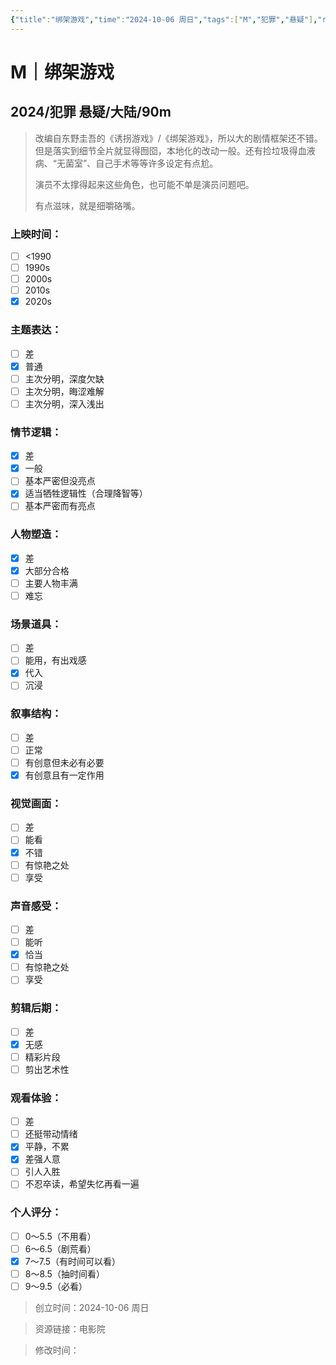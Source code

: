 ```yaml
---
{"title":"绑架游戏","time":"2024-10-06 周日","tags":["M","犯罪","悬疑"],"rating":"7.0","dg-publish":true,"permalink":"/300 评价/M/新近看过/绑架游戏/","dgPassFrontmatter":true,"created":"2024-10-06T19:54:36.000+08:00","updated":"2024-10-06T20:07:41.000+08:00"}
---
```


# M｜绑架游戏
## 2024/犯罪 悬疑/大陆/90m
>改编自东野圭吾的《诱拐游戏》/《绑架游戏》，所以大的剧情框架还不错。但是落实到细节全片就显得囫囵，本地化的改动一般。还有捡垃圾得血液病、“无菌室”、自己手术等等许多设定有点尬。
>
>演员不太撑得起来这些角色，也可能不单是演员问题吧。
>
>有点滋味，就是细嚼硌嘴。
### 上映时间：
- [ ] <1990
- [ ] 1990s
- [ ] 2000s
- [ ] 2010s
- [x] 2020s
### 主题表达：
- [ ] 差
- [x] 普通
- [ ] 主次分明，深度欠缺
- [ ] 主次分明，晦涩难解
- [ ] 主次分明，深入浅出
### 情节逻辑：
- [x] 差
- [x] 一般
- [ ] 基本严密但没亮点
- [x] 适当牺牲逻辑性（合理降智等）
- [ ] 基本严密而有亮点
### 人物塑造：
- [x] 差
- [x] 大部分合格
- [ ] 主要人物丰满
- [ ] 难忘
### 场景道具：
- [ ] 差
- [ ] 能用，有出戏感
- [x] 代入
- [ ] 沉浸
### 叙事结构：
- [ ] 差
- [ ] 正常
- [ ] 有创意但未必有必要
- [x] 有创意且有一定作用
### 视觉画面：
- [ ] 差
- [ ] 能看
- [x] 不错
- [ ] 有惊艳之处
- [ ] 享受
### 声音感受：
- [ ] 差
- [ ] 能听
- [x] 恰当
- [ ] 有惊艳之处
- [ ] 享受
### 剪辑后期：
- [ ] 差
- [x] 无感
- [ ] 精彩片段
- [ ] 剪出艺术性
### 观看体验：
- [ ] 差
- [ ] 还挺带动情绪
- [x] 平静，不累
- [x] 差强人意
- [ ] 引人入胜
- [ ] 不忍卒读，希望失忆再看一遍
### 个人评分：
- [ ] 0～5.5（不用看）
- [ ] 6～6.5（剧荒看）
- [x] 7～7.5（有时间可以看）
- [ ] 8～8.5（抽时间看）
- [ ] 9～9.5（必看）

>创立时间：2024-10-06 周日

>资源链接：电影院

>修改时间：



